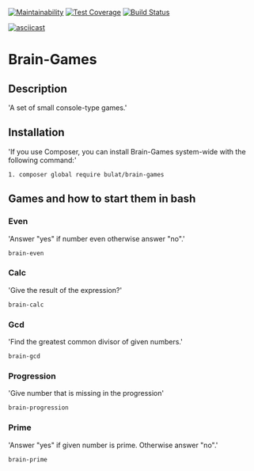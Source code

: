 [![Maintainability](https://api.codeclimate.com/v1/badges/a4a3ee6773c1653c412c/maintainability)](https://codeclimate.com/github/gitlabhq/gitlab-ci-runner/maintainability)
[![Test Coverage](https://api.codeclimate.com/v1/badges/a4a3ee6773c1653c412c/test_coverage)](https://codeclimate.com/github/gitlabhq/gitlab-ci-runner/test_coverage)
[![Build Status](https://travis-ci.org/BulatGL/project-lvl1-s470.svg?branch=master)](https://travis-ci.org/BulatGL/project-lvl1-s470)

[![asciicast](https://asciinema.org/a/3uKcTaHqo3vxWbukAPbZ2sCzj.svg)](https://asciinema.org/a/3uKcTaHqo3vxWbukAPbZ2sCzj)

# Brain-Games

## Description

'A set of small console-type games.'

## Installation

'If you use Composer, you can install Brain-Games system-wide with the following command:'

```
1. composer global require bulat/brain-games
```
## Games and how to start them in bash

### Even

'Answer "yes" if number even otherwise answer "no".'
```
brain-even
```
### Calc

'Give the result of the expression?'
```
brain-calc
```
### Gcd

'Find the greatest common divisor of given numbers.'
```
brain-gcd
```
### Progression

'Give number that is missing in the progression'
```
brain-progression
```
### Prime

'Answer "yes" if given number is prime. Otherwise answer "no".'
```
brain-prime
```
